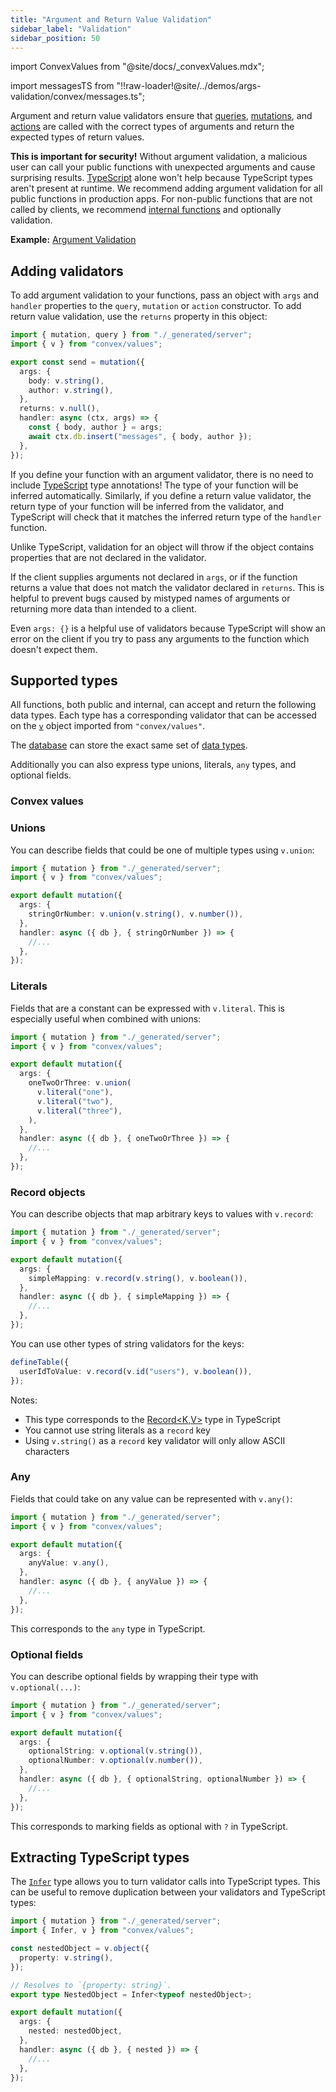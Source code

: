 ```yaml
---
title: "Argument and Return Value Validation"
sidebar_label: "Validation"
sidebar_position: 50
---
```


import ConvexValues from "@site/docs/_convexValues.mdx";

import messagesTS from "!!raw-loader!@site/../demos/args-validation/convex/messages.ts";

Argument and return value validators ensure that
[queries](./query-functions.mdx), [mutations](./mutation-functions.mdx), and
[actions](./actions.mdx) are called with the correct types of arguments and
return the expected types of return values.

**This is important for security!** Without argument validation, a malicious
user can call your public functions with unexpected arguments and cause
surprising results. [TypeScript](/understanding/best-practices/typescript) alone
won't help because TypeScript types aren't present at runtime. We recommend
adding argument validation for all public functions in production apps. For
non-public functions that are not called by clients, we recommend
[internal functions](/docs/functions/internal-functions.mdx) and optionally
validation.

**Example:**
[Argument Validation](https://github.com/get-convex/convex-demos/tree/main/args-validation)

## Adding validators

To add argument validation to your functions, pass an object with `args` and
`handler` properties to the `query`, `mutation` or `action` constructor. To add
return value validation, use the `returns` property in this object:


```typescript
import { mutation, query } from "./_generated/server";
import { v } from "convex/values";

export const send = mutation({
  args: {
    body: v.string(),
    author: v.string(),
  },
  returns: v.null(),
  handler: async (ctx, args) => {
    const { body, author } = args;
    await ctx.db.insert("messages", { body, author });
  },
});

```


If you define your function with an argument validator, there is no need to
include [TypeScript](/docs/understanding/best-practices/typescript.mdx) type
annotations! The type of your function will be inferred automatically.
Similarly, if you define a return value validator, the return type of your
function will be inferred from the validator, and TypeScript will check that it
matches the inferred return type of the `handler` function.

Unlike TypeScript, validation for an object will throw if the object contains
properties that are not declared in the validator.

If the client supplies arguments not declared in `args`, or if the function
returns a value that does not match the validator declared in `returns`. This is
helpful to prevent bugs caused by mistyped names of arguments or returning more
data than intended to a client.

Even `args: {}` is a helpful use of validators because TypeScript will show an
error on the client if you try to pass any arguments to the function which
doesn't expect them.

## Supported types

All functions, both public and internal, can accept and return the following
data types. Each type has a corresponding validator that can be accessed on the
[`v`](/api/modules/values#v) object imported from `"convex/values"`.

The [database](/docs/database.mdx) can store the exact same set of
[data types](/docs/database/types.md).

Additionally you can also express type unions, literals, `any` types, and
optional fields.

### Convex values

<ConvexValues />

### Unions

You can describe fields that could be one of multiple types using `v.union`:

```typescript
import { mutation } from "./_generated/server";
import { v } from "convex/values";

export default mutation({
  args: {
    stringOrNumber: v.union(v.string(), v.number()),
  },
  handler: async ({ db }, { stringOrNumber }) => {
    //...
  },
});
```

### Literals

Fields that are a constant can be expressed with `v.literal`. This is especially
useful when combined with unions:

```typescript
import { mutation } from "./_generated/server";
import { v } from "convex/values";

export default mutation({
  args: {
    oneTwoOrThree: v.union(
      v.literal("one"),
      v.literal("two"),
      v.literal("three"),
    ),
  },
  handler: async ({ db }, { oneTwoOrThree }) => {
    //...
  },
});
```

### Record objects

You can describe objects that map arbitrary keys to values with `v.record`:

```typescript
import { mutation } from "./_generated/server";
import { v } from "convex/values";

export default mutation({
  args: {
    simpleMapping: v.record(v.string(), v.boolean()),
  },
  handler: async ({ db }, { simpleMapping }) => {
    //...
  },
});
```

You can use other types of string validators for the keys:

```typescript
defineTable({
  userIdToValue: v.record(v.id("users"), v.boolean()),
});
```

Notes:

- This type corresponds to the
  [Record\<K,V\>](https://www.typescriptlang.org/docs/handbook/utility-types.html#recordkeys-type)
  type in TypeScript
- You cannot use string literals as a `record` key
- Using `v.string()` as a `record` key validator will only allow ASCII
  characters

### Any

Fields that could take on any value can be represented with `v.any()`:

```typescript
import { mutation } from "./_generated/server";
import { v } from "convex/values";

export default mutation({
  args: {
    anyValue: v.any(),
  },
  handler: async ({ db }, { anyValue }) => {
    //...
  },
});
```

This corresponds to the `any` type in TypeScript.

### Optional fields

You can describe optional fields by wrapping their type with `v.optional(...)`:

```typescript
import { mutation } from "./_generated/server";
import { v } from "convex/values";

export default mutation({
  args: {
    optionalString: v.optional(v.string()),
    optionalNumber: v.optional(v.number()),
  },
  handler: async ({ db }, { optionalString, optionalNumber }) => {
    //...
  },
});
```

This corresponds to marking fields as optional with `?` in TypeScript.

## Extracting TypeScript types

The [`Infer`](/api/modules/values#infer) type allows you to turn validator calls
into TypeScript types. This can be useful to remove duplication between your
validators and TypeScript types:

```ts
import { mutation } from "./_generated/server";
import { Infer, v } from "convex/values";

const nestedObject = v.object({
  property: v.string(),
});

// Resolves to `{property: string}`.
export type NestedObject = Infer<typeof nestedObject>;

export default mutation({
  args: {
    nested: nestedObject,
  },
  handler: async ({ db }, { nested }) => {
    //...
  },
});
```
